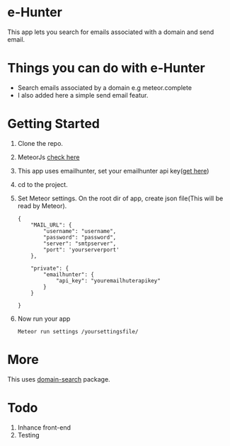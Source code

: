 # e-Hunter
This app lets you search for emails associated with a domain and send email.

# Things you can do with e-Hunter

* Search emails associated by a domain e.g meteor.complete
* I also added here a simple send email featur.

# Getting Started

 1. Clone the repo.
 2. MeteorJs [check here](https://www.meteor.com/install)
 3. This app uses emailhunter, set your emailhunter api key([get here](https://emailhunter.co/))
 4. cd to the project.
 5. Set Meteor settings. On the root dir of app, create json file(This will be read by Meteor).
    ```
    {
        "MAIL_URL": {
            "username": "username",
            "password": "password",
            "server": "smtpserver",
            "port": 'yourserverport'
        },

        "private": {
            "emailhunter": {
                "api_key": "youremailhuterapikey"
            }
        }

    }
    ```
6. Now run your app

    ```
    Meteor run settings /yoursettingsfile/
    ```

# More

This uses [domain-search](https://atmospherejs.com/edionme/domain-searcher) package.


# Todo
1. Inhance front-end
2. Testing
